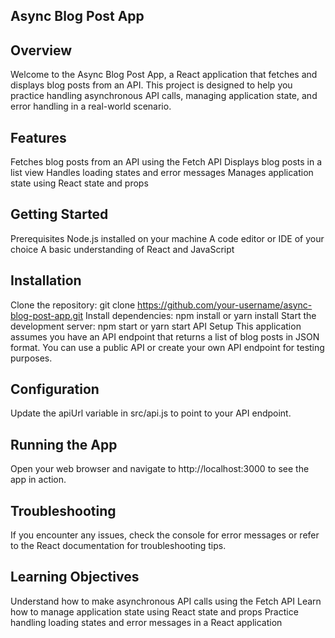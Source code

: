 ## Async Blog Post App

## Overview

Welcome to the Async Blog Post App, a React application that fetches and displays blog posts from an API. This project is designed to help you practice handling asynchronous API calls, managing application state, and error handling in a real-world scenario.

## Features

Fetches blog posts from an API using the Fetch API
Displays blog posts in a list view
Handles loading states and error messages
Manages application state using React state and props

## Getting Started

Prerequisites
Node.js installed on your machine
A code editor or IDE of your choice
A basic understanding of React and JavaScript

## Installation

Clone the repository: git clone https://github.com/your-username/async-blog-post-app.git
Install dependencies: npm install or yarn install
Start the development server: npm start or yarn start
API Setup
This application assumes you have an API endpoint that returns a list of blog posts in JSON format. You can use a public API or create your own API endpoint for testing purposes.

## Configuration

Update the apiUrl variable in src/api.js to point to your API endpoint.

## Running the App

Open your web browser and navigate to http://localhost:3000 to see the app in action.

## Troubleshooting

If you encounter any issues, check the console for error messages or refer to the React documentation for troubleshooting tips.

## Learning Objectives

Understand how to make asynchronous API calls using the Fetch API
Learn how to manage application state using React state and props
Practice handling loading states and error messages in a React application
